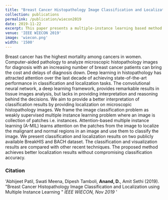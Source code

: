 ```yaml
---
title: "Breast Cancer Histopathology Image Classification and Localization using Multiple Instance Learning"
collection: publications
permalink: /publication/wiecon2019
date: 2019-11-22
excerpt: This paper presents a multiple-instance learning based method for classifcation and localization of breast cancer in histopathology images.
venue: 'IEEE WIECON 2019'
image: 'wiecon.png'
width: '1500'
---
```

Breast cancer has the highest mortality among cancers in women. Computer-aided pathology to analyze microscopic histopathology images for diagnosis with an increasing number of breast cancer patients can bring the cost and delays of diagnosis down. Deep learning in histopathology has attracted attention over the last decade of achieving state-of-the-art performance
in classification and localization tasks. The convolutional neural network, a deep learning framework, provides remarkable results in tissue images analysis, but lacks in providing interpretation and reasoning behind the decisions. We aim to provide a better interpretation of classification results by providing localization on microscopic histopathology images. We frame the image classification problem as weakly supervised multiple instance learning problem where an image is collection of patches i.e. instances. Attention-based multiple instance learning (A-MIL) learns attention on the patches from the image to localize the malignant and normal regions in an image and use them to classify the image. We present classification and localization results on two publicly available BreakHIS and BACH dataset. The classification and visualization results are compared with
other recent techniques. The proposed method achieves better localization results without compromising classification accuracy.

### Citation 
'Abhijeet Patil, Swati Meena, Dipesh Tamboli,  <b>Anand, D.</b>, Amit Sethi (2019). &quot;Breast Cancer Histopathology Image Classification and Localization using Multiple Instance Learning &quot; <i> IEEE WIECON, Nov 2019 </i>'

